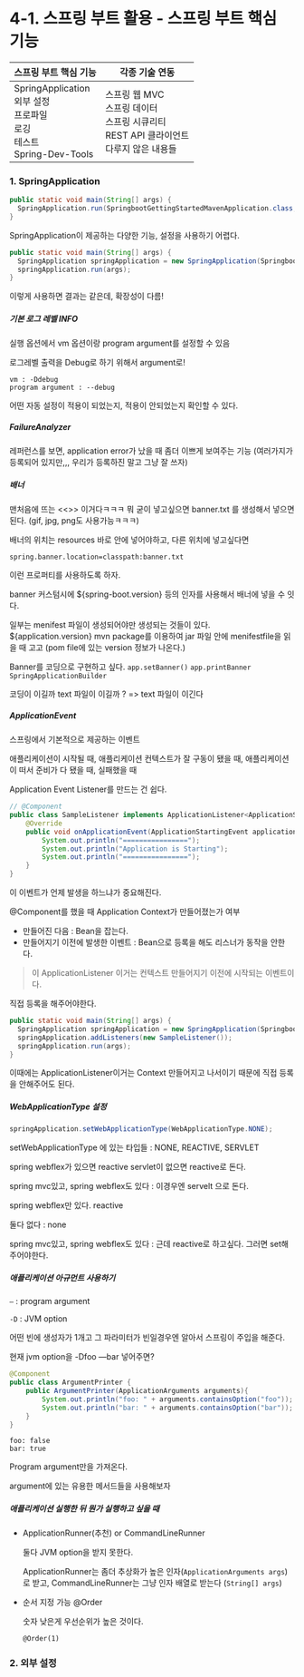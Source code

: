 # 4-1. 스프링 부트 활용 - 스프링 부트 핵심 기능

| **스프링 부트 핵심 기능**                         | **각종 기술 연동**                             |
| ---------------------------------------- | ---------------------------------------- |
| SpringApplication<br />외부 설정<br />프로파일<br />로깅<br />테스트<br />Spring-Dev-Tools | 스프링 웹 MVC<br />스프링 데이터<br />스프링 시큐리티<br />REST API 클라이언트<br />다루지 않은 내용들 |



### 1. SpringApplication

```java
public static void main(String[] args) {
  SpringApplication.run(SpringbootGettingStartedMavenApplication.class, args);
}
```

SpringApplication이 제공하는 다양한 기능, 설정을 사용하기 어렵다.

```java
public static void main(String[] args) {
  SpringApplication springApplication = new SpringApplication(SpringbootGettingStartedMavenApplication.class);
  springApplication.run(args);
}
```

이렇게 사용하면 결과는 같은데, 확장성이 다름!



##### 기본 로그 레벨 INFO

실행 옵션에서 vm 옵션이랑 program argument를 설정할 수 있음

로그레벨 출력을 Debug로 하기 위해서 argument로!

```shell
vm : -Ddebug
program argument : --debug
```

어떤 자동 설정이 적용이 되었는지, 적용이 안되었는지 확인할 수 있다.



##### FailureAnalyzer

레퍼런스를 보면, application error가 났을 때 좀더 이쁘게 보여주는 기능 (여러가지가 등록되어 있지만,,, 우리가 등록하진 말고 그냥 잘 쓰자)



##### 배너

맨처음에 뜨는 <<<spring>>> 이거다ㅋㅋㅋ
뭐 굳이 넣고싶으면 banner.txt 를 생성해서 넣으면 된다. (gif, jpg, png도 사용가능ㅋㅋㅋ)

배너의 위치는 resources 바로 안에 넣어야하고, 다른 위치에 넣고싶다면

```properties
spring.banner.location=classpath:banner.txt
```

이런 프로퍼티를 사용하도록 하자.

banner 커스텀시에 ${spring-boot.version} 등의 인자를 사용해서 배너에 넣을 수 잇다.

일부는 menifest 파일이 생성되어야만 생성되는 것들이 있다. ${application.version} 
mvn package를 이용하여 jar 파일 안에 menifestfile을 읽을 때 고고 (pom file에 있는 version 정보가 나온다.)

Banner를 코딩으로 구현하고 싶다. ``app.setBanner()`` ``app.printBanner``  ``SpringApplicationBuilder``

코딩이 이길까 text 파일이 이길까 ? => text 파일이 이긴다



##### ApplicationEvent

스프링에서 기본적으로 제공하는 이벤트

애플리케이션이 시작될 때, 애플리케이션 컨텍스트가 잘 구동이 됐을 때, 애플리케이션이 떠서 준비가 다 됐을 때, 실패했을 때

Application Event Listener를 만드는 건 쉽다.

```java
// @Component
public class SampleListener implements ApplicationListener<ApplicationStartingEvent> {
    @Override
    public void onApplicationEvent(ApplicationStartingEvent applicationStartingEvent) {
        System.out.println("================");
        System.out.println("Application is Starting");
        System.out.println("================");
    }
}
```

이 이벤트가 언제 발생을 하느냐가 중요해진다.

@Component를 했을 때 Application Context가 만들어졌는가 여부

- 만들어진 다음 : Bean을 잡는다.
- 만들어지기 이전에 발생한 이벤트 : Bean으로 등록을 해도 리스너가 동작을 안한다.

> 이 ApplicationListener<ApplicationStartingEvent> 이거는 컨텍스트 만들어지기 이전에 시작되는 이벤트이다.

직접 등록을 해주어야한다.

```java
public static void main(String[] args) {
  SpringApplication springApplication = new SpringApplication(SpringbootGettingStartedMavenApplication.class);
  springApplication.addListeners(new SampleListener());
  springApplication.run(args);
}
```

이때에는 ApplicationListener<ApplicationStartedEvent>이거는 Context 만들어지고 나서이기 때문에 직접 등록을 안해주어도 된다.



##### WebApplicationType 설정

```java
springApplication.setWebApplicationType(WebApplicationType.NONE);
```

setWebApplicationType 에 있는 타입들 : NONE, REACTIVE, SERVLET

spring webflex가 있으면 reactive
servlet이 없으면 reactive로 돈다. 

spring mvc있고, spring webflex도 있다 : 이경우엔 servelt 으로 돈다.

spring webflex만 있다. reactive

둘다 없다 : none

spring mvc있고, spring webflex도 있다 : 근데 reactive로 하고싶다. 그러면 set해주어야한다.



##### 애플리케이션 아규먼트 사용하기

``—`` : program argument

``-D`` : JVM option

어떤 빈에 생성자가 1개고 그 파라미터가 빈일경우엔 알아서 스프링이 주입을 해준다.

현재 jvm option을 -Dfoo —bar 넣어주면?

```java
@Component
public class ArgumentPrinter {
    public ArgumentPrinter(ApplicationArguments arguments){
        System.out.println("foo: " + arguments.containsOption("foo"));
        System.out.println("bar: " + arguments.containsOption("bar"));
    }
}
```

```shell
foo: false
bar: true
```

Program argument만을 가져온다.

argument에 있는 유용한 메서드들을 사용해보자



##### 애플리케이션 실행한 뒤 뭔가 실행하고 싶을 때

- ApplicationRunner(추천) or CommandLineRunner

  둘다 JVM option을 받지 못한다.

  ApplicationRunner는 좀더 추상화가 높은 인자(``ApplicationArguments args``)로 받고, CommandLineRunner는 그냥 인자 배열로 받는다 (``String[] args``)

- 순서 지정 가능 @Order

  숫자 낮은게 우선순위가 높은 것이다.

  ``@Order(1)``



### 2. 외부 설정





